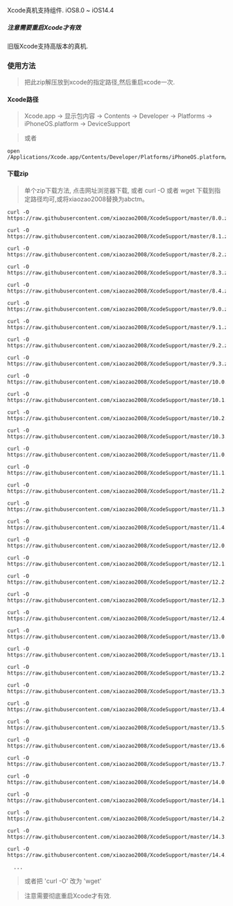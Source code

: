Xcode真机支持组件. iOS8.0 ~ iOS14.4

##### 注意需要重启Xcode才有效

旧版Xcode支持高版本的真机.


### 使用方法

> 把此zip解压放到xcode的指定路径,然后重启xcode一次.

#### Xcode路径

> Xcode.app -> 显示包内容 -> Contents -> Developer -> Platforms -> iPhoneOS.platform -> DeviceSupport

> 或者

	open /Applications/Xcode.app/Contents/Developer/Platforms/iPhoneOS.platform/DeviceSupport 



#### 下载zip

> 单个zip下载方法, 点击网址浏览器下载, 或者 curl -O 或者 wget 下载到指定路径均可,或将xiaozao2008替换为abctm。



	curl -O https://raw.githubusercontent.com/xiaozao2008/XcodeSupport/master/8.0.zip
	
	curl -O https://raw.githubusercontent.com/xiaozao2008/XcodeSupport/master/8.1.zip
	
	curl -O https://raw.githubusercontent.com/xiaozao2008/XcodeSupport/master/8.2.zip
	
	curl -O https://raw.githubusercontent.com/xiaozao2008/XcodeSupport/master/8.3.zip
	
	curl -O https://raw.githubusercontent.com/xiaozao2008/XcodeSupport/master/8.4.zip
	
	curl -O https://raw.githubusercontent.com/xiaozao2008/XcodeSupport/master/9.0.zip
	
	curl -O https://raw.githubusercontent.com/xiaozao2008/XcodeSupport/master/9.1.zip
	
	curl -O https://raw.githubusercontent.com/xiaozao2008/XcodeSupport/master/9.2.zip
	
	curl -O https://raw.githubusercontent.com/xiaozao2008/XcodeSupport/master/9.3.zip
	
	curl -O https://raw.githubusercontent.com/xiaozao2008/XcodeSupport/master/10.0.zip
	
	curl -O https://raw.githubusercontent.com/xiaozao2008/XcodeSupport/master/10.1.zip
	
	curl -O https://raw.githubusercontent.com/xiaozao2008/XcodeSupport/master/10.2.zip
	
	curl -O https://raw.githubusercontent.com/xiaozao2008/XcodeSupport/master/10.3.zip
	
	curl -O https://raw.githubusercontent.com/xiaozao2008/XcodeSupport/master/11.0.zip
	
	curl -O https://raw.githubusercontent.com/xiaozao2008/XcodeSupport/master/11.1.zip
	
	curl -O https://raw.githubusercontent.com/xiaozao2008/XcodeSupport/master/11.2.zip
	
	curl -O https://raw.githubusercontent.com/xiaozao2008/XcodeSupport/master/11.3.zip
	
	curl -O https://raw.githubusercontent.com/xiaozao2008/XcodeSupport/master/11.4.zip
	
	curl -O https://raw.githubusercontent.com/xiaozao2008/XcodeSupport/master/12.0.zip
    
	curl -O https://raw.githubusercontent.com/xiaozao2008/XcodeSupport/master/12.1.zip
	
	curl -O https://raw.githubusercontent.com/xiaozao2008/XcodeSupport/master/12.2.zip
	
	curl -O https://raw.githubusercontent.com/xiaozao2008/XcodeSupport/master/12.3.zip
	
	curl -O https://raw.githubusercontent.com/xiaozao2008/XcodeSupport/master/12.4.zip
	
	curl -O https://raw.githubusercontent.com/xiaozao2008/XcodeSupport/master/13.0.zip
	
	curl -O https://raw.githubusercontent.com/xiaozao2008/XcodeSupport/master/13.1.zip
	
	curl -O https://raw.githubusercontent.com/xiaozao2008/XcodeSupport/master/13.2.zip

	curl -O https://raw.githubusercontent.com/xiaozao2008/XcodeSupport/master/13.3.zip
	
	curl -O https://raw.githubusercontent.com/xiaozao2008/XcodeSupport/master/13.4.zip
	
	curl -O https://raw.githubusercontent.com/xiaozao2008/XcodeSupport/master/13.5.zip
	
	curl -O https://raw.githubusercontent.com/xiaozao2008/XcodeSupport/master/13.6.zip
	
	curl -O https://raw.githubusercontent.com/xiaozao2008/XcodeSupport/master/13.7.zip
	
	curl -O https://raw.githubusercontent.com/xiaozao2008/XcodeSupport/master/14.0.zip
	
	curl -O https://raw.githubusercontent.com/xiaozao2008/XcodeSupport/master/14.1.zip
	
	curl -O https://raw.githubusercontent.com/xiaozao2008/XcodeSupport/master/14.2.zip
	
	curl -O https://raw.githubusercontent.com/xiaozao2008/XcodeSupport/master/14.3.zip
	
	curl -O https://raw.githubusercontent.com/xiaozao2008/XcodeSupport/master/14.4.zip
	
      ...
	
	
> 或者把 'curl -O' 改为 'wget'

> 注意需要彻底重启Xcode才有效.
